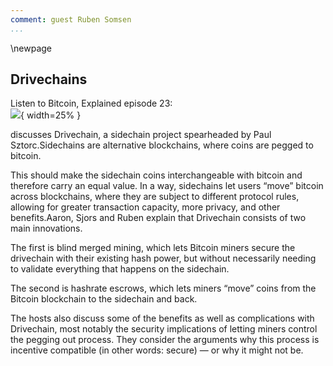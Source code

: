 ```yaml
---
comment: guest Ruben Somsen
...
```

\newpage
## Drivechains

Listen to Bitcoin, Explained episode 23:\
![](qr/23.png){ width=25% }

discusses Drivechain, a sidechain project spearheaded by Paul Sztorc.Sidechains are alternative blockchains, where coins are pegged to bitcoin.

This should make the sidechain coins interchangeable with bitcoin and therefore carry an equal value. In a way, sidechains let users “move” bitcoin across blockchains, where they are subject to different protocol rules, allowing for greater transaction capacity, more privacy, and other benefits.Aaron, Sjors and Ruben explain that Drivechain consists of two main innovations.

The first is blind merged mining, which lets Bitcoin miners secure the drivechain with their existing hash power, but without necessarily needing to validate everything that happens on the sidechain.

The second is hashrate escrows, which lets miners “move” coins from the Bitcoin blockchain to the sidechain and back.

The hosts also discuss some of the benefits as well as complications with Drivechain, most notably the security implications of letting miners control the pegging out process. They consider the arguments why this process is incentive compatible (in other words: secure) — or why it might not be.
